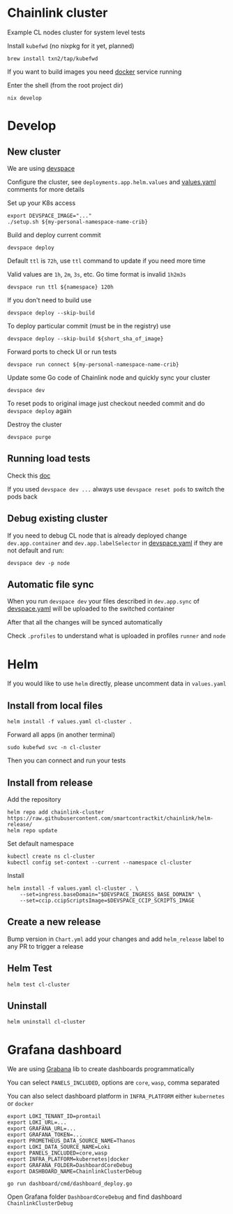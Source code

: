 # Chainlink cluster
Example CL nodes cluster for system level tests

Install `kubefwd` (no nixpkg for it yet, planned)
```
brew install txn2/tap/kubefwd
```
If you want to build images you need [docker](https://docs.docker.com/engine/install/) service running

Enter the shell (from the root project dir)
```
nix develop
```

# Develop

## New cluster
We are using [devspace](https://www.devspace.sh/docs/getting-started/installation?x0=3)

Configure the cluster, see `deployments.app.helm.values` and [values.yaml](./values.yaml) comments for more details

Set up your K8s access
```
export DEVSPACE_IMAGE="..."
./setup.sh ${my-personal-namespace-name-crib}
```

Build and deploy current commit
```
devspace deploy
```

Default `ttl` is `72h`, use `ttl` command to update if you need more time

Valid values are `1h`, `2m`, `3s`, etc. Go time format is invalid `1h2m3s`
```
devspace run ttl ${namespace} 120h
```

If you don't need to build use
```
devspace deploy --skip-build
```

To deploy particular commit (must be in the registry) use
```
devspace deploy --skip-build ${short_sha_of_image}
```

Forward ports to check UI or run tests
```
devspace run connect ${my-personal-namespace-name-crib}
```

Update some Go code of Chainlink node and quickly sync your cluster
```
devspace dev
```

To reset pods to original image just checkout needed commit and do `devspace deploy` again

Destroy the cluster
```
devspace purge
```

## Running load tests
Check this [doc](../../integration-tests/load/ocr/README.md)

If you used `devspace dev ...` always use `devspace reset pods` to switch the pods back

## Debug existing cluster
If you need to debug CL node that is already deployed change `dev.app.container` and `dev.app.labelSelector` in [devspace.yaml](devspace.yaml) if they are not default and run:
```
devspace dev -p node
```

## Automatic file sync
When you run `devspace dev` your files described in `dev.app.sync` of [devspace.yaml](devspace.yaml) will be uploaded to the switched container

After that all the changes will be synced automatically

Check `.profiles` to understand what is uploaded in profiles `runner` and `node`

# Helm
If you would like to use `helm` directly, please uncomment data in `values.yaml`
## Install from local files
```
helm install -f values.yaml cl-cluster .
```
Forward all apps (in another terminal)
```
sudo kubefwd svc -n cl-cluster
```
Then you can connect and run your tests

## Install from release
Add the repository
```
helm repo add chainlink-cluster https://raw.githubusercontent.com/smartcontractkit/chainlink/helm-release/
helm repo update
```
Set default namespace
```
kubectl create ns cl-cluster
kubectl config set-context --current --namespace cl-cluster
```

Install
```
helm install -f values.yaml cl-cluster . \
    --set=ingress.baseDomain="$DEVSPACE_INGRESS_BASE_DOMAIN" \
    --set=ccip.ccipScriptsImage=$DEVSPACE_CCIP_SCRIPTS_IMAGE
```


## Create a new release
Bump version in `Chart.yml` add your changes and add `helm_release` label to any PR to trigger a release

## Helm Test
```
helm test cl-cluster
```

## Uninstall
```
helm uninstall cl-cluster
```

# Grafana dashboard
We are using [Grabana](https://github.com/K-Phoen/grabana) lib to create dashboards programmatically

You can select `PANELS_INCLUDED`, options are `core`, `wasp`, comma separated

You can also select dashboard platform in `INFRA_PLATFORM` either `kubernetes` or `docker`
```
export LOKI_TENANT_ID=promtail
export LOKI_URL=...
export GRAFANA_URL=...
export GRAFANA_TOKEN=...
export PROMETHEUS_DATA_SOURCE_NAME=Thanos
export LOKI_DATA_SOURCE_NAME=Loki
export PANELS_INCLUDED=core,wasp
export INFRA_PLATFORM=kubernetes|docker
export GRAFANA_FOLDER=DashboardCoreDebug
export DASHBOARD_NAME=ChainlinkClusterDebug

go run dashboard/cmd/dashboard_deploy.go
```
Open Grafana folder `DashboardCoreDebug` and find dashboard `ChainlinkClusterDebug`